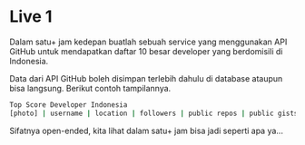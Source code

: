 # Live 1

Dalam satu+ jam kedepan buatlah sebuah service yang menggunakan API GitHub untuk mendapatkan daftar 10 besar developer yang berdomisili di Indonesia.

Data dari API GitHub boleh disimpan terlebih dahulu di database ataupun bisa langsung. Berikut contoh tampilannya.

```sh
Top Score Developer Indonesia
[photo] | username | location | followers | public repos | public gists
```

Sifatnya open-ended, kita lihat dalam satu+ jam bisa jadi seperti apa ya...
